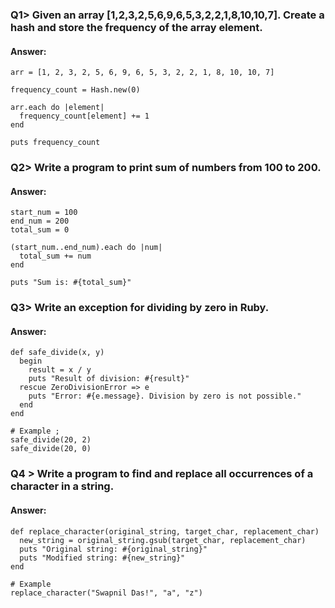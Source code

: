 ### Q1> Given an array [1,2,3,2,5,6,9,6,5,3,2,2,1,8,10,10,7]. Create a hash and store the frequency of the array element.
#### Answer:
```
arr = [1, 2, 3, 2, 5, 6, 9, 6, 5, 3, 2, 2, 1, 8, 10, 10, 7]

frequency_count = Hash.new(0)

arr.each do |element|
  frequency_count[element] += 1
end

puts frequency_count
```
### Q2> Write a program to print sum of numbers from 100 to 200.
#### Answer:
```
start_num = 100
end_num = 200
total_sum = 0

(start_num..end_num).each do |num|
  total_sum += num
end

puts "Sum is: #{total_sum}"
```
### Q3> Write an exception for dividing by zero in Ruby.
#### Answer:
```
def safe_divide(x, y)
  begin
    result = x / y
    puts "Result of division: #{result}"
  rescue ZeroDivisionError => e
    puts "Error: #{e.message}. Division by zero is not possible."
  end
end

# Example ;
safe_divide(20, 2)  
safe_divide(20, 0)    
```
### Q4 > Write a program to find and replace all occurrences of a character in a string.
#### Answer:
```
def replace_character(original_string, target_char, replacement_char)
  new_string = original_string.gsub(target_char, replacement_char)
  puts "Original string: #{original_string}"
  puts "Modified string: #{new_string}"
end

# Example 
replace_character("Swapnil Das!", "a", "z")
```

